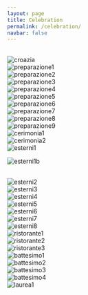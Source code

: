 ```yaml
---
layout: page
title: Celebration
permalink: /celebration/
navbar: false
---
```


<br>

<img alt="croazia" src="https://res.cloudinary.com/lorenzoantei-github-io/image/upload/v1599579434/celebration/Matrimonio_Croazia_lc50q6.jpg" class='img-zoomable'>

<br>

<img alt="preparazione1" src="https://res.cloudinary.com/lorenzoantei-github-io/image/upload/v1599579423/celebration/Aledi-Marco_-_Preparazione_8_odbzio.jpg" class='img-zoomable'>

<br>

<img alt="preparazione2" src="https://res.cloudinary.com/lorenzoantei-github-io/image/upload/v1599579422/celebration/Aledi-Marco_-_Preparazione_7_bo2ehj.jpg" class='img-zoomable'>

<br>

<img alt="preparazione3" src="https://res.cloudinary.com/lorenzoantei-github-io/image/upload/v1599579418/celebration/Aledi-Marco_-_Preparazione_6_s9ry27.jpg" class='img-zoomable'>

<br>

<img alt="preparazione4" src="https://res.cloudinary.com/lorenzoantei-github-io/image/upload/v1599579418/celebration/Aledi-Marco_-_Preparazione_5_nq890o.jpg" class='img-zoomable'>

<br>

<img alt="preparazione5" src="https://res.cloudinary.com/lorenzoantei-github-io/image/upload/v1599579421/celebration/Aledi-Marco_-_Preparazione_4_o3etym.jpg" class='img-zoomable'>

<br>

<img alt="preparazione6" src="https://res.cloudinary.com/lorenzoantei-github-io/image/upload/v1599579421/celebration/Aledi-Marco_-_Preparazione_3_zy2lgv.jpg" class='img-zoomable'>

<br>

<img alt="preparazione7" src="https://res.cloudinary.com/lorenzoantei-github-io/image/upload/v1599579422/celebration/Aledi-Marco_-_Preparazione_2_tm96mn.jpg" class='img-zoomable'>

<br>

<img alt="preparazione8" src="https://res.cloudinary.com/lorenzoantei-github-io/image/upload/v1599579423/celebration/Aledi-Marco_-_Preparazione_8_odbzio.jpg" class='img-zoomable'>

<br>

<img alt="preparazione9" src="https://res.cloudinary.com/lorenzoantei-github-io/image/upload/v1599579414/celebration/Aledi-Marco_-_Preparazione_1_rhrs2o.jpg" class='img-zoomable'>

<br>

<img alt="cerimonia1" src="https://res.cloudinary.com/lorenzoantei-github-io/image/upload/v1599579406/celebration/Aledi-Marco_-_Cerimonia_1_rj9qbh.jpg" class='img-zoomable'>

<br>

<img alt="cerimonia2" src="https://res.cloudinary.com/lorenzoantei-github-io/image/upload/v1599579411/celebration/Aledi-Marco_-_Cerimonia_2_cjmxbk.jpg" class='img-zoomable'>

<br>

<img alt="esterni1" src="https://res.cloudinary.com/lorenzoantei-github-io/image/upload/v1599579414/celebration/Aledi-Marco_-_Esterne_4_vres60.jpg" class='img-zoomable'>

<br>

<img alt="esterni1b" src="https://res.cloudinary.com/lorenzoantei-github-io/image/upload/v1599579406/celebration/Aledi-Marco_-_Esterne_1_qi5yyj.jpg" class='img-zoomable'><br>

<br>

<img alt="esterni2" src="https://res.cloudinary.com/lorenzoantei-github-io/image/upload/v1599579407/celebration/Aledi-Marco_-_Esterne_2_muspdw.jpg" class='img-zoomable'>

<br>

<img alt="esterni3" src="https://res.cloudinary.com/lorenzoantei-github-io/image/upload/v1599579410/celebration/Aledi-Marco_-_Esterne_3_aqi9ze.jpg" class='img-zoomable'>

<br>

<img alt="esterni4" src="https://res.cloudinary.com/lorenzoantei-github-io/image/upload/v1599579410/celebration/Aledi-Marco_-_Esterne_5_t12n57.jpg" class='img-zoomable'>

<br>

<img alt="esterni5" src="https://res.cloudinary.com/lorenzoantei-github-io/image/upload/v1599579411/celebration/Aledi-Marco_-_Esterne_6_kum7gq.jpg" class='img-zoomable'>

<br>

<img alt="esterni6" src="https://res.cloudinary.com/lorenzoantei-github-io/image/upload/v1599579415/celebration/Aledi-Marco_-_Esterne_8_bwbnen.jpg" class='img-zoomable'>

<br>

<img alt="esterni7" src="https://res.cloudinary.com/lorenzoantei-github-io/image/upload/v1599579414/celebration/Aledi-Marco_-_Esterne_7_gil3va.jpg" class='img-zoomable'>

<br>

<img alt="esterni8" src="https://res.cloudinary.com/lorenzoantei-github-io/image/upload/v1599579416/celebration/Aledi-Marco_-_Esterne_9_qpcynw.jpg" class='img-zoomable'>

<br>

<img alt="ristorante1" src="https://res.cloudinary.com/lorenzoantei-github-io/image/upload/v1599579425/celebration/Aledi-Marco_-_Ristorante_1_r0zqoy.jpg" class='img-zoomable'>

<br>

<img alt="ristorante2" src="https://res.cloudinary.com/lorenzoantei-github-io/image/upload/v1599579427/celebration/Aledi-Marco_-_Ristorante_2_xicohv.jpg" class='img-zoomable'>

<br>

<img alt="ristorante3" src="https://res.cloudinary.com/lorenzoantei-github-io/image/upload/v1599579427/celebration/Aledi-Marco_-_Ristorante_3_pkjvka.jpg" class='img-zoomable'>

<br>

<img alt="battesimo1" src="https://res.cloudinary.com/lorenzoantei-github-io/image/upload/v1599579428/celebration/Battesimo_Dario_3_zrjqzi.jpg" class='img-zoomable'>

<br>

<img alt="battesimo2" src="https://res.cloudinary.com/lorenzoantei-github-io/image/upload/v1599579426/celebration/Battesimo_Dario_1_ubqvfo.jpg" class='img-zoomable'>

<br>

<img alt="battesimo3" src="https://res.cloudinary.com/lorenzoantei-github-io/image/upload/v1599579429/celebration/Battesimo_Dario_4_nyxf61.jpg" class='img-zoomable'>

<br>

<img alt="battesimo4" src="https://res.cloudinary.com/lorenzoantei-github-io/image/upload/v1599579429/celebration/Battesimo_Dario_2_dxvawa.jpg" class='img-zoomable'>

<br>

<img alt="laurea1" src="https://res.cloudinary.com/lorenzoantei-github-io/image/upload/v1599579431/celebration/Laurea_Sara_wjcqbz.jpg" class='img-zoomable'>

<br>
